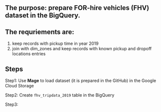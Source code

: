 ## The purpose: prepare **FOR-hire vehicles (FHV)** dataset in the BigQuery.

## The requriements are:
1. keep records with pickup time in year 2019
2. join with dim_zones and keep records with known pickup and dropoff locations entries

## Steps
Step1: Use **Mage** to load dataset (it is prepared in the GitHub) in the Google Cloud Storage

Step2: Create `fhv_tripdata_2019` table in the BigQuery

Step3:  


